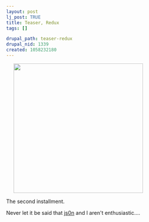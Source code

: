 ```yaml
--- 
layout: post
lj_post: TRUE
title: Teaser, Redux
tags: []

drupal_path: teaser-redux
drupal_nid: 1339
created: 1058232180
---
```

<a href="http://www.havana-mod.com/teaser2/" target="_new"><img src="http://www.havana-mod.com/teaser2/thumb.jpg" width="350" height="350" border="0" hspace="20"></a>

The second installment.

Never let it be said that <a href="http://js0n.livejournal.com">js0n</a> and I aren't enthusiastic....
